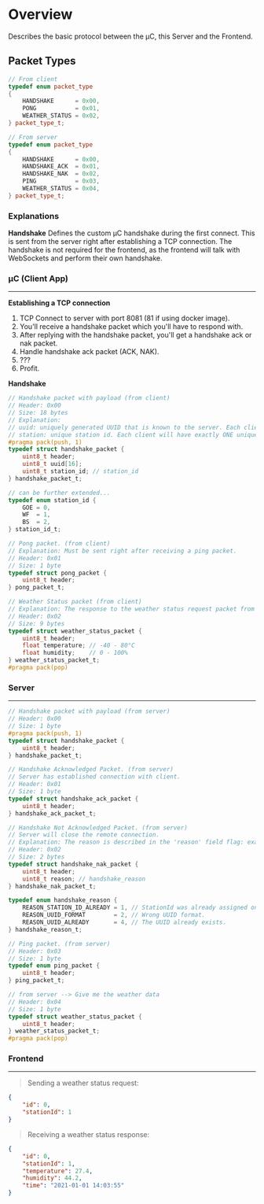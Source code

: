 # Overview
Describes the basic protocol between the µC, this Server and the Frontend.

## Packet Types
```c++
// From client
typedef enum packet_type
{
    HANDSHAKE      = 0x00,
    PONG           = 0x01,
    WEATHER_STATUS = 0x02,
} packet_type_t;

// From server
typedef enum packet_type
{
    HANDSHAKE      = 0x00,
    HANDSHAKE_ACK  = 0x01,
    HANDSHAKE_NAK  = 0x02,
    PING           = 0x03,
    WEATHER_STATUS = 0x04,
} packet_type_t;
```

### Explanations

__Handshake__
Defines the custom µC handshake during the first connect. This is sent from the server right after establishing a TCP connection. The handshake is not required for the frontend, as the frontend will talk with WebSockets and perform their own handshake.

### µC (Client App)
------------------------
__Establishing a TCP connection__
1. TCP Connect to server with port 8081 (81 if using docker image).
2. You'll receive a handshake packet which you'll have to respond with.
3. After replying with the handshake packet, you'll get a handshake ack or nak packet.
4. Handle handshake ack packet (ACK, NAK).
5. ???
6. Profit.

__Handshake__
```c
// Handshake packet with payload (from client)
// Header: 0x00
// Size: 18 bytes
// Explanation:
// uuid: uniquely generated UUID that is known to the server. Each client will have exactly ONE UUID which is registered on the server.
// station: unique station id. Each client will have exactly ONE unique stationId. The server will not allow to have duplicate station ids from different µcs.
#pragma pack(push, 1)
typedef struct handshake_packet {
    uint8_t header;
    uint8_t uuid[16];
    uint8_t station_id; // station_id
} handshake_packet_t;

// can be further extended...
typedef enum station_id {
    GOE = 0,
    WF  = 1,
    BS  = 2,
} station_id_t;

// Pong packet. (from client)
// Explanation: Must be sent right after receiving a ping packet.
// Header: 0x01
// Size: 1 byte
typedef struct pong_packet {
    uint8_t header;
} pong_packet_t;

// Weather Status packet (from client)
// Explanation: The response to the weather status request packet from the server.
// Header: 0x02
// Size: 9 bytes
typedef struct weather_status_packet {
    uint8_t header;
    float temperature; // -40 - 80°C
    float humidity;    // 0 - 100%
} weather_status_packet_t;
#pragma pack(pop)
```

### Server
------------------------
```c
// Handshake packet with payload (from server)
// Header: 0x00
// Size: 1 byte
#pragma pack(push, 1)
typedef struct handshake_packet {
    uint8_t header;
} handshake_packet_t;

// Handshake Acknowledged Packet. (from server)
// Server has established connection with client.
// Header: 0x01
// Size: 1 byte
typedef struct handshake_ack_packet {
    uint8_t header;
} handshake_ack_packet_t;

// Handshake Not Acknowledged Packet. (from server)
// Server will close the remote connection.
// Explanation: The reason is described in the 'reason' field flag: example: 3, which means REASON_STATION_ID_ALREADY & REASON_UUID_FORMAT are set.
// Header: 0x02
// Size: 2 bytes
typedef struct handshake_nak_packet {
    uint8_t header;
    uint8_t reason; // handshake_reason
} handshake_nak_packet_t;

typedef enum handshake_reason {
    REASON_STATION_ID_ALREADY = 1, // StationId was already assigned on the server.
    REASON_UUID_FORMAT        = 2, // Wrong UUID format.
    REASON_UUID_ALREADY       = 4, // The UUID already exists.
} handshake_reason_t;

// Ping packet. (from server)
// Header: 0x03
// Size: 1 byte
typedef enum ping_packet {
    uint8_t header;
} ping_packet_t;

// from server --> Give me the weather data
// Header: 0x04
// Size: 1 byte
typedef struct weather_status_packet {
    uint8_t header;
} weather_status_packet_t;
#pragma pack(pop)
```

### Frontend
------------------------
> Sending a weather status request:
```json
{
    "id": 0,
    "stationId": 1
}
```

> Receiving a weather status response:
```json
{
    "id": 0,
    "stationId": 1,
    "temperature": 27.4,
    "humidity": 44.2,
    "time": "2021-01-01 14:03:55"
}
```
